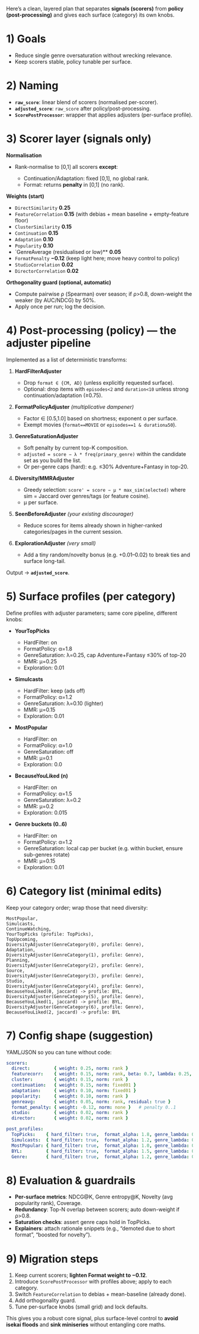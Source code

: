 Here’s a clean, layered plan that separates **signals (scorers)** from **policy (post-processing)** and gives each surface (category) its own knobs.

# 1) Goals

* Reduce single genre oversaturation without wrecking relevance.
* Keep scorers stable, policy tunable per surface.

# 2) Naming

* **`raw_score`**: linear blend of scorers (normalised per-scorer).
* **`adjusted_score`**: `raw_score` after policy/post-processing.
* **`ScorePostProcessor`**: wrapper that applies adjusters (per-surface profile).

# 3) Scorer layer (signals only)

**Normalisation**

* Rank-normalise to [0,1] all scorers **except**:

  * Continuation/Adaptation: fixed [0,1], no global rank.
  * Format: returns **penalty** in [0,1] (no rank).

**Weights (start)**

* `DirectSimilarity` **0.25**
* `FeatureCorrelation` **0.15** (with debias + mean baseline + empty-feature floor)
* `ClusterSimilarity` **0.15**
* `Continuation` **0.15**
* `Adaptation` **0.10**
* `Popularity` **0.10**
* `GenreAverage (residualised or low)** **0.05**
* `FormatPenalty` **−0.12** (keep light here; move heavy control to policy)
* `StudioCorrelation` **0.02**
* `DirectorCorrelation` **0.02**

**Orthogonality guard (optional, automatic)**

* Compute pairwise ρ (Spearman) over season; if ρ>0.8, down-weight the weaker (by AUC/NDCG) by 50%.
* Apply once per run; log the decision.

# 4) Post-processing (policy) — the adjuster pipeline

Implemented as a list of deterministic transforms:

1. **HardFilterAdjuster**

   * Drop `format ∈ {CM, AD}` (unless explicitly requested surface).
   * Optional: drop items with `episodes<2` and `duration<10` unless strong continuation/adaptation (≥0.75).

2. **FormatPolicyAdjuster** *(multiplicative dampener)*

   * Factor ∈ [0.5,1.0] based on shortness; exponent α per surface.
   * Exempt movies (`format==MOVIE` or `episodes==1 & duration≥50`).

3. **GenreSaturationAdjuster**

   * Soft penalty by current top-K composition.
   * `adjusted = score − λ * freq(primary_genre)` within the candidate set as you build the list.
   * Or per-genre caps (hard): e.g. ≤30% Adventure+Fantasy in top-20.

4. **Diversity/MMRAdjuster**

   * Greedy selection: `score' = score − μ * max_sim(selected)` where sim = Jaccard over genres/tags (or feature cosine).
   * μ per surface.

5. **SeenBeforeAdjuster** *(your existing discourager)*

   * Reduce scores for items already shown in higher-ranked categories/pages in the current session.

6. **ExplorationAdjuster** *(very small)*

   * Add a tiny random/novelty bonus (e.g. +0.01–0.02) to break ties and surface long-tail.

Output → **`adjusted_score`**.

# 5) Surface profiles (per category)

Define profiles with adjuster parameters; same core pipeline, different knobs:

* **YourTopPicks**

  * HardFilter: on
  * FormatPolicy: α=1.8
  * GenreSaturation: λ=0.25, cap Adventure+Fantasy ≤30% of top-20
  * MMR: μ=0.25
  * Exploration: 0.01

* **Simulcasts**

  * HardFilter: keep (ads off)
  * FormatPolicy: α=1.2
  * GenreSaturation: λ=0.10 (lighter)
  * MMR: μ=0.15
  * Exploration: 0.01

* **MostPopular**

  * HardFilter: on
  * FormatPolicy: α=1.0
  * GenreSaturation: off
  * MMR: μ=0.1
  * Exploration: 0.0

* **BecauseYouLiked (n)**

  * HardFilter: on
  * FormatPolicy: α=1.5
  * GenreSaturation: λ=0.2
  * MMR: μ=0.2
  * Exploration: 0.015

* **Genre buckets (0..6)**

  * HardFilter: on
  * FormatPolicy: α=1.2
  * GenreSaturation: local cap per bucket (e.g. within bucket, ensure sub-genres rotate)
  * MMR: μ=0.15
  * Exploration: 0.01

# 6) Category list (minimal edits)

Keep your category order; wrap those that need diversity:

```
MostPopular,
Simulcasts,
ContinueWatching,
YourTopPicks (profile: TopPicks),
TopUpcoming,
DiversityAdjuster(GenreCategory(0), profile: Genre),
Adaptation,
DiversityAdjuster(GenreCategory(1), profile: Genre),
Planning,
DiversityAdjuster(GenreCategory(2), profile: Genre),
Source,
DiversityAdjuster(GenreCategory(3), profile: Genre),
Studio,
DiversityAdjuster(GenreCategory(4), profile: Genre),
BecauseYouLiked(0, jaccard) -> profile: BYL,
DiversityAdjuster(GenreCategory(5), profile: Genre),
BecauseYouLiked(1, jaccard) -> profile: BYL,
DiversityAdjuster(GenreCategory(6), profile: Genre),
BecauseYouLiked(2, jaccard) -> profile: BYL
```

# 7) Config shape (suggestion)

YAML/JSON so you can tune without code:

```yaml
scorers:
  direct:         { weight: 0.25, norm: rank }
  featurecorr:    { weight: 0.15, norm: rank, beta: 0.7, lambda: 0.25, gamma: 0.5 }
  cluster:        { weight: 0.15, norm: rank }
  continuation:   { weight: 0.15, norm: fixed01 }
  adaptation:     { weight: 0.10, norm: fixed01 }
  popularity:     { weight: 0.10, norm: rank }
  genreavg:       { weight: 0.05, norm: rank, residual: true }
  format_penalty: { weight: -0.12, norm: none }   # penalty 0..1
  studio:         { weight: 0.02, norm: rank }
  director:       { weight: 0.02, norm: rank }

post_profiles:
  TopPicks:    { hard_filter: true,  format_alpha: 1.8, genre_lambda: 0.25, genre_cap: 0.30, mmr_mu: 0.25, explore: 0.01 }
  Simulcasts:  { hard_filter: true,  format_alpha: 1.2, genre_lambda: 0.10, genre_cap: null, mmr_mu: 0.15, explore: 0.01 }
  MostPopular: { hard_filter: true,  format_alpha: 1.0, genre_lambda: 0.00, genre_cap: null, mmr_mu: 0.10, explore: 0.00 }
  BYL:         { hard_filter: true,  format_alpha: 1.5, genre_lambda: 0.20, genre_cap: 0.40, mmr_mu: 0.20, explore: 0.015 }
  Genre:       { hard_filter: true,  format_alpha: 1.2, genre_lambda: 0.15, genre_cap: 0.50, mmr_mu: 0.15, explore: 0.01 }
```

# 8) Evaluation & guardrails

* **Per-surface metrics**: NDCG@K, Genre entropy@K, Novelty (avg popularity rank), Coverage.
* **Redundancy**: Top-N overlap between scorers; auto down-weight if ρ>0.8.
* **Saturation checks**: assert genre caps hold in TopPicks.
* **Explainers**: attach rationale snippets (e.g., “demoted due to short format”, “boosted for novelty”).

# 9) Migration steps

1. Keep current scorers; **lighten Format weight to −0.12**.
2. Introduce `ScorePostProcessor` with profiles above; apply to each category.
3. Switch `FeatureCorrelation` to debias + mean-baseline (already done).
4. Add orthogonality guard.
5. Tune per-surface knobs (small grid) and lock defaults.

This gives you a robust core signal, plus surface-level control to **avoid isekai floods** and **sink miniseries** without entangling core maths.



